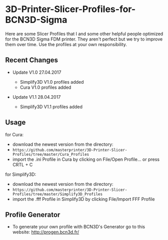 # 3D-Printer-Slicer-Profiles-for-BCN3D-Sigma

Here are some Slicer Profiles that I and some other helpful people optimized for the BCN3D Sigma FDM printer.
They aren't perfect but we try to improve them over time.
Use the profiles at your own responsibility.

## Recent Changes
- Update V1.0 27.04.2017
  - Simplify3D V1.0 profiles added
  - Cura V1.0 profiles added
  
- Update V1.1 28.04.2017
  - Simplify3D V1.1 profiles added
  
## Usage

for Cura:
- download the newest version from the directory:
- `https://github.com/masterprinter/3D-Printer-Slicer-Profiles/tree/master/Cura_Profiles`
- import the .ini Profile in Cura by clicking on File/Open Profile... or press CRTL + C

for Simplify3D:
- download the newest version from the directory:
- `https://github.com/masterprinter/3D-Printer-Slicer-Profiles/tree/master/Simplify3D_Profiles`
- import the .fff Profile in Simplify3D by clicking File/Import FFF Profile


## Profile Generator
- To generate your own profile with BCN3D's Generator go to this website:
  http://progen.bcn3d.fr/
